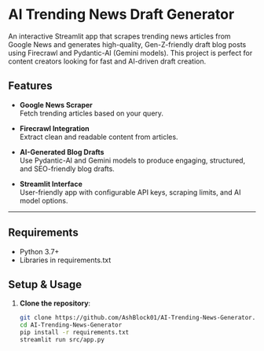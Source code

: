 # AI Trending News Draft Generator

An interactive Streamlit app that scrapes trending news articles from Google News and generates high-quality, Gen-Z-friendly draft blog posts using Firecrawl and Pydantic-AI (Gemini models). This project is perfect for content creators looking for fast and AI-driven draft creation.

## **Features**

- **Google News Scraper**  
  Fetch trending articles based on your query.

- **Firecrawl Integration**  
  Extract clean and readable content from articles.

- **AI-Generated Blog Drafts**  
  Use Pydantic-AI and Gemini models to produce engaging, structured, and SEO-friendly blog drafts.

- **Streamlit Interface**  
  User-friendly app with configurable API keys, scraping limits, and AI model options.

---

## Requirements

- Python 3.7+
- Libraries in requirements.txt

## Setup & Usage

1. **Clone the repository**:
   ```bash
   git clone https://github.com/AshBlock01/AI-Trending-News-Generator.git
   cd AI-Trending-News-Generator
   pip install -r requirements.txt
   streamlit run src/app.py
   ```